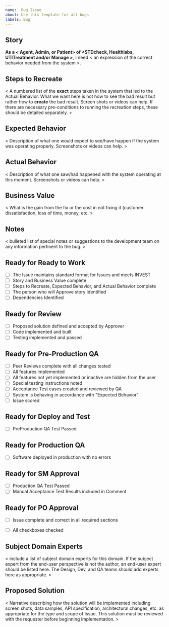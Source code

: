 ```yaml
---
name:  Bug Issue
about: Use this template for all bugs
labels: Bug
---
```


## Story

**As a < Agent, Admin, or Patient> of <STDcheck, Healthlabs, UTITreatment and/or Manage >**, I need < an expression of the correct behavior needed from the system >.

## Steps to Recreate  

< A numbered list of the **exact** steps taken in the system that led to the Actual Behavior. What we want here is not how to see the bad result but rather how to **create** the bad result. Screen shots or videos can help. If there are necessary pre-conditions to running the recreation steps, these should be detailed separately. >

## Expected Behavior  

< Description of what one would expect to see/have happen if the system was operating properly. Screenshots or videos can help. >

## Actual Behavior

< Description of what one saw/had happened with the system operating at this moment. Screenshots or videos can help. >

## Business Value

< What is the gain from the fix or the cost in not fixing it (customer dissatisfaction, loss of time, money, etc. >

## Notes
< bulleted list of special notes or suggestions to the development team on any information pertinent to the bug. > 

## Ready for Ready to Work
- [ ] The Issue maintains standard format for Issues and meets INVEST
- [ ] Story and Business Value complete
- [ ] Steps to Recreate, Expected Behavior, and Actual Behavior complete
- [ ] The person who will Approve story identified
- [ ] Dependencies Identified

## Ready for Review
- [ ] Proposed solution defined and accepted by Approver
- [ ] Code implemented and built
- [ ] Testing implemented and passed

## Ready for Pre-Production QA
- [ ] Peer Reviews complete with all changes tested
- [ ] All features implemented
- [ ] All features not yet implemented or inactive are hidden from the user
- [ ] Special testing instructions noted
- [ ] Acceptance Test cases created and reviewed by QA
- [ ] System is behaving in accordance with "Expected Behavior"
- [ ] Issue scored

## Ready for Deploy and Test
- [ ] PreProduction QA Test Passed
 
## Ready for Production QA
- [ ] Software deployed in production with no errors

## Ready for SM Approval
- [ ] Production QA Test Passed
- [ ] Manual Acceptance Test Results included in Comment

## Ready for PO Approval

- [ ] Issue complete and correct in all required sections
- [ ] All checkboxes checked


## Subject Domain Experts
< include a list of subject domain experts for this domain. If the subject expert from the end-user perspective is not the author, an end-user expert should be listed here. The Design, Dev, and QA teams should add experts here as appropriate. >

## Proposed Solution  

< Narrative describing how the solution will be implemented including screen shots, data samples, API specification, architectural changes, etc. as appropriate for the type and scope of Issue. This solution must be reviewed with the requester before beginning implementation. > 
